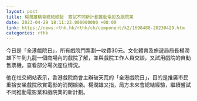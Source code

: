 ```yaml
---
layout: post
title: 楊潤雄稱會總結經驗　嘗試不同新計劃推動電影及戲院業
date: 2023-04-29 18:11:23.000000000 +08:00
link: https://news.rthk.hk/rthk/ch/component/k2/1698488-20230429.htm
categories: rthk
---
```


今日是「全港戲院日」，所有戲院門票劃一收費30元。文化體育及旅遊局局長楊潤雄下午到九龍一個商場內的戲院了解，並與戲院工作人員交談，又試用戲院的自動售票機，查看部分場次座位情況。

他在社交網站表示，香港戲院商會主辦破天荒的「全港戲院日」，目的是推廣市民重拾安坐戲院欣賞電影的消閑娛樂。楊潤雄又指，局方未來會總結經驗，繼續嘗試不同推動電影業和戲院業的新計劃。
